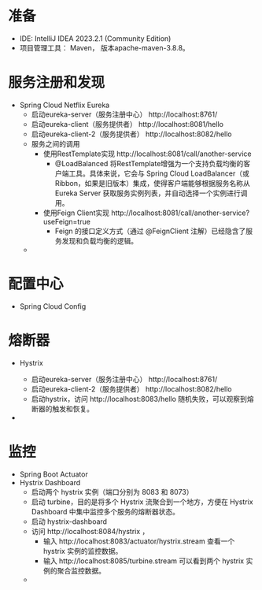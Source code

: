 # 准备
* IDE: IntelliJ IDEA 2023.2.1 (Community Edition)
* 项目管理工具： Maven， 版本apache-maven-3.8.8。

# 服务注册和发现
* Spring Cloud Netflix Eureka
  * 启动eureka-server（服务注册中心） http://localhost:8761/
  * 启动eureka-client（服务提供者） http://localhost:8081/hello
  * 启动eureka-client-2（服务提供者） http://localhost:8082/hello
  * 服务之间的调用
    * 使用RestTemplate实现  http://localhost:8081/call/another-service 
      * @LoadBalanced 将RestTemplate增强为一个支持负载均衡的客户端工具。具体来说，它会与 Spring Cloud LoadBalancer（或 Ribbon，如果是旧版本）集成，使得客户端能够根据服务名称从 Eureka Server 获取服务实例列表，并自动选择一个实例进行调用。
    * 使用Feign Client实现 http://localhost:8081/call/another-service?useFeign=true
      * Feign 的接口定义方式（通过 @FeignClient 注解）已经隐含了服务发现和负载均衡的逻辑。
  * 

# 配置中心
* Spring Cloud Config

# 熔断器 
* Hystrix
  * 启动eureka-server（服务注册中心） http://localhost:8761/
  * 启动eureka-client-2（服务提供者） http://localhost:8082/hello
  * 启动hystrix，访问 http://localhost:8083/hello 随机失败，可以观察到熔断器的触发和恢复。


* 
# 监控
* Spring Boot Actuator
* Hystrix Dashboard
  * 启动两个 hystrix 实例（端口分别为 8083 和 8073）
  * 启动 turbine，目的是将多个 Hystrix 流聚合到一个地方，方便在 Hystrix Dashboard 中集中监控多个服务的熔断器状态。
  * 启动 hystrix-dashboard
  * 访问 http://localhost:8084/hystrix ，
    * 输入 http://localhost:8083/actuator/hystrix.stream 查看一个 hystrix 实例的监控数据。
    * 输入 http://localhost:8085/turbine.stream 可以看到两个 hystrix 实例的聚合监控数据。
  * 
